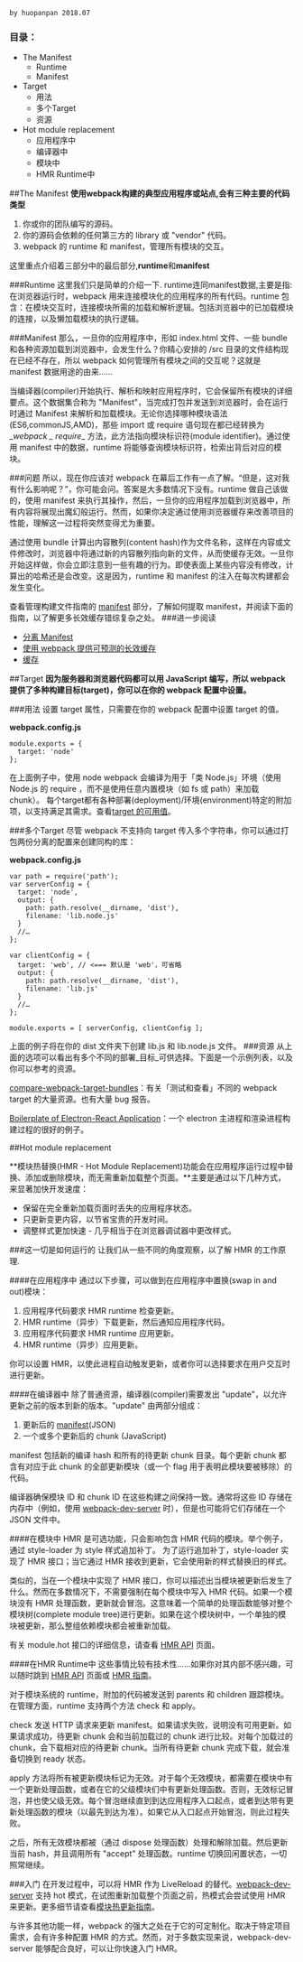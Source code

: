	by huopanpan 2018.07
	
### 目录：

* The Manifest
	* Runtime
	* Manifest
* Target
	* 用法
	* 多个Target
	* 资源
* Hot module replacement
	*  应用程序中
	*  编译器中
	*  模块中
	*  HMR Runtime中

##The Manifest
**使用webpack构建的典型应用程序或站点,会有三种主要的代码类型**

1. 你或你的团队编写的源码。
2. 你的源码会依赖的任何第三方的 library 或 "vendor" 代码。
3. webpack 的 runtime 和 manifest，管理所有模块的交互。

这里重点介绍着三部分中的最后部分,**runtime**和**manifest**

###Runtime
这里我们只是简单的介绍一下. runtime连同manifest数据,主要是指:在浏览器运行时，webpack 用来连接模块化的应用程序的所有代码。runtime 包含：在模块交互时，连接模块所需的加载和解析逻辑。包括浏览器中的已加载模块的连接，以及懒加载模块的执行逻辑。

###Manifest
那么，一旦你的应用程序中，形如 index.html 文件、一些 bundle 和各种资源加载到浏览器中，会发生什么？你精心安排的 /src 目录的文件结构现在已经不存在，所以 webpack 如何管理所有模块之间的交互呢？这就是 manifest 数据用途的由来……

当编译器(compiler)开始执行、解析和映射应用程序时，它会保留所有模块的详细要点。这个数据集合称为 "Manifest"，当完成打包并发送到浏览器时，会在运行时通过 Manifest 来解析和加载模块。无论你选择哪种模块语法(ES6,commonJS,AMD)，那些 import 或 require 语句现在都已经转换为 \__webpack _ require__ 方法，此方法指向模块标识符(module identifier)。通过使用 manifest 中的数据，runtime 将能够查询模块标识符，检索出背后对应的模块。

###问题
所以，现在你应该对 webpack 在幕后工作有一点了解。“但是，这对我有什么影响呢？”，你可能会问。答案是大多数情况下没有。runtime 做自己该做的，使用 manifest 来执行其操作，然后，一旦你的应用程序加载到浏览器中，所有内容将展现出魔幻般运行。然而，如果你决定通过使用浏览器缓存来改善项目的性能，理解这一过程将突然变得尤为重要。

通过使用 bundle 计算出内容散列(content hash)作为文件名称，这样在内容或文件修改时，浏览器中将通过新的内容散列指向新的文件，从而使缓存无效。一旦你开始这样做，你会立即注意到一些有趣的行为。即使表面上某些内容没有修改，计算出的哈希还是会改变。这是因为，runtime 和 manifest 的注入在每次构建都会发生变化。

查看管理构建文件指南的 [manifest](https://www.webpackjs.com/guides/output-management#the-manifest) 部分，了解如何提取 manifest，并阅读下面的指南，以了解更多长效缓存错综复杂之处。
###进一步阅读

- [分离 Manifest](https://survivejs.com/webpack/optimizing/separating-manifest/)
- [使用 webpack 提供可预测的长效缓存](https://medium.com/webpack/predictable-long-term-caching-with-webpack-d3eee1d3fa31)
- [缓存](https://www.webpackjs.com/guides/caching)

##Target
**因为服务器和浏览器代码都可以用 JavaScript 编写，所以 webpack 提供了多种构建目标(target)，你可以在你的 webpack 配置中设置。**

###用法
设置 target 属性，只需要在你的 webpack 配置中设置 target 的值。

**webpack.config.js**

```
module.exports = {
  target: 'node'
};
```
在上面例子中，使用 node webpack 会编译为用于「类 Node.js」环境（使用 Node.js 的 require ，而不是使用任意内置模块（如 fs 或 path）来加载 chunk）。
每个target都有各种部署(deployment)/环境(environment)特定的附加项，以支持满足其需求。查看[target 的可用值](https://www.webpackjs.com/configuration/target)。

###多个Target
尽管 webpack 不支持向 target 传入多个字符串，你可以通过打包两份分离的配置来创建同构的库：

**webpack.config.js**

```
var path = require('path');
var serverConfig = {
  target: 'node',
  output: {
    path: path.resolve(__dirname, 'dist'),
    filename: 'lib.node.js'
  }
  //…
};

var clientConfig = {
  target: 'web', // <=== 默认是 'web'，可省略
  output: {
    path: path.resolve(__dirname, 'dist'),
    filename: 'lib.js'
  }
  //…
};

module.exports = [ serverConfig, clientConfig ];
```
上面的例子将在你的 dist 文件夹下创建 lib.js 和 lib.node.js 文件。
###资源
从上面的选项可以看出有多个不同的部署_目标_可供选择。下面是一个示例列表，以及你可以参考的资源。

[compare-webpack-target-bundles](https://github.com/TheLarkInn/compare-webpack-target-bundles)：有关「测试和查看」不同的 webpack target 的大量资源。也有大量 bug 报告。

[Boilerplate of Electron-React Application](https://github.com/chentsulin/electron-react-boilerplate)：一个 electron 主进程和渲染进程构建过程的很好的例子。

##Hot module replacement

**模块热替换(HMR - Hot Module Replacement)功能会在应用程序运行过程中替换、添加或删除模块，而无需重新加载整个页面。**主要是通过以下几种方式，来显著加快开发速度：

- 保留在完全重新加载页面时丢失的应用程序状态。
- 只更新变更内容，以节省宝贵的开发时间。
- 调整样式更加快速 - 几乎相当于在浏览器调试器中更改样式。

###这一切是如何运行的
让我们从一些不同的角度观察，以了解 HMR 的工作原理.

####在应用程序中
通过以下步骤，可以做到在应用程序中置换(swap in and out)模块：

1. 应用程序代码要求 HMR runtime 检查更新。
2. HMR runtime（异步）下载更新，然后通知应用程序代码。
3. 应用程序代码要求 HMR runtime 应用更新。
4. HMR runtime（异步）应用更新。

你可以设置 HMR，以使此进程自动触发更新，或者你可以选择要求在用户交互时进行更新。

####在编译器中
除了普通资源，编译器(compiler)需要发出 "update"，以允许更新之前的版本到新的版本。"update" 由两部分组成：

1. 更新后的 [manifest](https://www.webpackjs.com/concepts/manifest)(JSON)
2. 一个或多个更新后的 chunk (JavaScript)

manifest 包括新的编译 hash 和所有的待更新 chunk 目录。每个更新 chunk 都含有对应于此 chunk 的全部更新模块（或一个 flag 用于表明此模块要被移除）的代码。

编译器确保模块 ID 和 chunk ID 在这些构建之间保持一致。通常将这些 ID 存储在内存中（例如，使用 [webpack-dev-server](https://www.webpackjs.com/configuration/dev-server/) 时），但是也可能将它们存储在一个 JSON 文件中。

####在模块中
HMR 是可选功能，只会影响包含 HMR 代码的模块。举个例子，通过 style-loader 为 style 样式追加补丁。 为了运行追加补丁，style-loader 实现了 HMR 接口；当它通过 HMR 接收到更新，它会使用新的样式替换旧的样式。

类似的，当在一个模块中实现了 HMR 接口，你可以描述出当模块被更新后发生了什么。然而在多数情况下，不需要强制在每个模块中写入 HMR 代码。如果一个模块没有 HMR 处理函数，更新就会冒泡。这意味着一个简单的处理函数能够对整个模块树(complete module tree)进行更新。如果在这个模块树中，一个单独的模块被更新，那么整组依赖模块都会被重新加载。

有关 module.hot 接口的详细信息，请查看 [HMR API](https://www.webpackjs.com/api/hot-module-replacement) 页面。

####在HMR Runtime中
这些事情比较有技术性……如果你对其内部不感兴趣，可以随时跳到 [HMR API](https://www.webpackjs.com/api/hot-module-replacement) 页面或 [HMR 指南](https://www.webpackjs.com/guides/hot-module-replacement)。

对于模块系统的 runtime，附加的代码被发送到 parents 和 children 跟踪模块。在管理方面，runtime 支持两个方法 check 和 apply。

check 发送 HTTP 请求来更新 manifest。如果请求失败，说明没有可用更新。如果请求成功，待更新 chunk 会和当前加载过的 chunk 进行比较。对每个加载过的 chunk，会下载相对应的待更新 chunk。当所有待更新 chunk 完成下载，就会准备切换到 ready 状态。

apply 方法将所有被更新模块标记为无效。对于每个无效模块，都需要在模块中有一个更新处理函数，或者在它的父级模块们中有更新处理函数。否则，无效标记冒泡，并也使父级无效。每个冒泡继续直到到达应用程序入口起点，或者到达带有更新处理函数的模块（以最先到达为准）。如果它从入口起点开始冒泡，则此过程失败。

之后，所有无效模块都被（通过 dispose 处理函数）处理和解除加载。然后更新当前 hash，并且调用所有 "accept" 处理函数。runtime 切换回闲置状态，一切照常继续。

###入门
在开发过程中，可以将 HMR 作为 LiveReload 的替代。[webpack-dev-server](https://www.webpackjs.com/configuration/dev-server/) 支持 hot 模式，在试图重新加载整个页面之前，热模式会尝试使用 HMR 来更新。更多细节请查看[模块热更新指南](https://www.webpackjs.com/guides/hot-module-replacement)。

与许多其他功能一样，webpack 的强大之处在于它的可定制化。取决于特定项目需求，会有许多种配置 HMR 的方式。然而，对于多数实现来说，webpack-dev-server 能够配合良好，可以让你快速入门 HMR。

